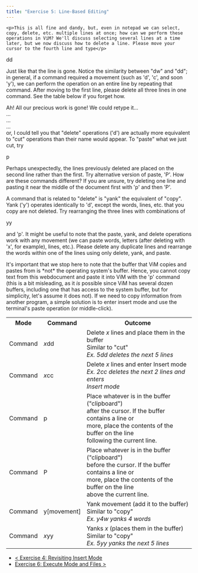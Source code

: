 ```yaml
---
title: "Exercise 5: Line-Based Editing"
---
```

    <p>This is all fine and dandy, but, even in notepad we can select, copy, delete, etc. multiple lines at once; how can we perform these operations in ViM? We'll discuss selecting several lines at a time later, but we now discuss how to delete a line. Please move your cursor to the fourth line and type</p>
<div class="code">dd</div>
<p>Just like that the line is gone. Notice the similarity between "dw" and "dd"; in general, if a command required a movement (such as 'd', 'c', and soon 'y'), we can perform the operation on an entire line by repeating that command. After moving to the first line, please delete all three lines in one command. See the table below if you forget how. </p>
<p>Ah! All our precious work is gone! We could retype it...<br />
...<br />
...<br />
...<br />
or, I could tell you that "delete" operations ('d') are actually more equivalent to "cut" operations than their name would appear. To "paste" what we just cut, try</p>
<div class="code">p</div>
<p>Perhaps unexpectedly, the lines previously deleted are placed on the second line rather than the first. Try alternative version of paste, 'P'.  How are these commands different? If you are unsure, try deleting one line and pasting it near the middle of the document first with 'p' and then 'P'.</p>
<p>A command that is related to "delete" is "yank" the equivalent of "copy".  Yank ('y') operates identically to 'd', except the words, lines, etc. that you copy are not deleted. Try rearranging the three lines with combinations of </p>
<div class="code">yy</div>
<p>and 'p'. It might be useful to note that the paste, yank, and delete operations work with any movement (we can paste words, letters (after deleting with 'x', for example), lines, etc.). Please delete any duplicate lines and rearrange the words within one of the lines using only delete, yank, and paste.</p>
<p>It's important that we stop here to note that the buffer that ViM copies and pastes from is *not* the operating system's buffer. Hence, you cannot copy text from this webdocument and paste it into ViM with the 'p' command (this is a bit misleading, as it <em>is</em> possible since ViM has several dozen buffers, including one that has access to the system buffer, but for simplicity, let's assume it does not). If we need to copy information from another program, a simple solution is to enter insert mode and use the terminal's paste operation (or middle-click).</p>
<table class='summary'>
<tr>
<th>Mode</th>
<th>Command</th>
<th>Outcome</th>
</tr>
<tr>
<td>Command</td>
<td><em>x</em>dd</td>
<td>Delete <em>x</em> lines and place them in the buffer<br />
            Similar to "cut"<br />
            <em>Ex. 5dd deletes the next 5 lines</em></td>
</tr>
<tr>
<td>Command</td>
<td><em>x</em>cc</td>
<td>Delete <em>x</em> lines and enter Insert mode<br />
            <em>Ex. 2cc deletes the next 2 lines and enters<br />
            Insert mode</em></td>
</tr>
<tr>
<td>Command</td>
<td>p</td>
<td>Place whatever is in the buffer ("clipboard")<br />
            after the cursor. If the buffer contains a line or<br />
            more, place the contents of the buffer on the line<br />
            following the current line.</td>
</tr>
<tr>
<td>Command</td>
<td>P</td>
<td>Place whatever is in the buffer ("clipboard")<br />
            before the cursor. If the buffer contains a line or<br />
            more, place the contents of the buffer on the line<br />
            above the current line.</td>
</tr>
<tr>
<td>Command</td>
<td>y[movement]</td>
<td>Yank movement (add it to the buffer)<br />
            Similar to "copy"<br />
            <em>Ex. y4w yanks 4 words</em></td>
</tr>
<tr class='lastrow'>
<td>Command</td>
<td><em>x</em>yy</td>
<td>Yanks <em>x</em> (places them in the buffer)<br />
            Similar to "copy"<br />
            <em>Ex. 5yy yanks the next 5 lines</em></td>
</tr>
</table>

- [&lt; Exercise 4: Revisiting Insert Mode](../exercise-4-revisiting-insert-mode)
- [Exercise 6: Execute Mode and Files &gt;](../exercise-6-execute-mode-files)

